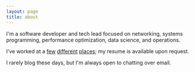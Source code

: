 ```yaml
---
layout: page
title: about
---
```


I'm a software developer and tech lead focused on networking, systems
programming, performance optimization, data science, and operations.

I've worked at a [few](https://aws.amazon.com)
[different](https://www.facebook.com) [places](https://ns1.com); my resume
is available upon request.

I rarely blog these days, but I'm always open to chatting over email.

